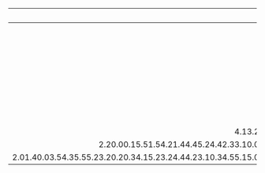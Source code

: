 | Perfect |
| ---: |
| 10 |
| 44 |
| 21.44 |
| 10.13.44 |
| 31.55.03.33.44 |
| 3.54.02.10.41.21.44 |
| 1.43.04.55.24.04.53.44 |
| 25.30.40.13.04.34.14.00.15.31.33.44 |
| 4.13.24.14.35.53.10.42.43.25.20.14.03.33.44.14.43.03.35.44.50.30.13.44 |
| 2.20.00.15.51.54.21.44.45.24.42.33.10.02.00.24.50.24.20.01.12.11.04.05.41.14.55.44.51.35.55.30.41.21.44 |
| 2.01.40.03.54.35.55.23.20.20.34.15.23.24.44.23.10.34.55.15.03.42.44.45.33.11.05.44.22.33.55.54.21.02.21.13.21.45.14.41.21.44 |
